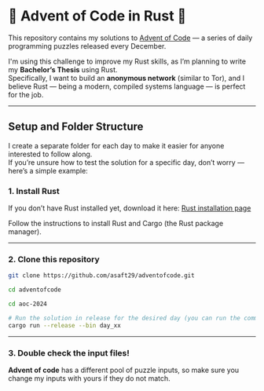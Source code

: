 # 🦀 Advent of Code in Rust 🦀

This repository contains my solutions to [Advent of Code](https://adventofcode.com/) — a series of daily programming puzzles released every December.

I'm using this challenge to improve my Rust skills, as I’m planning to write my **Bachelor’s Thesis** using Rust.  
Specifically, I want to build an **anonymous network** (similar to Tor), and I believe Rust — being a modern, compiled systems language — is perfect for the job.

---

## Setup and Folder Structure

I create a separate folder for each day to make it easier for anyone interested to follow along.  
If you’re unsure how to test the solution for a specific day, don’t worry — here’s a simple example:

### 1. Install Rust

If you don’t have Rust installed yet, download it here: [Rust installation page](https://www.rust-lang.org/tools/install)

Follow the instructions to install Rust and Cargo (the Rust package manager).

---

### 2. Clone this repository

```bash
git clone https://github.com/asaft29/adventofcode.git

cd adventofcode

cd aoc-2024

# Run the solution in release for the desired day (you can run the command from any folder inside the project)
cargo run --release --bin day_xx 

```
---

### 3. Double check the input files!

**Advent of code** has a different pool of puzzle inputs, so make sure you change my inputs with yours if they do not match.
